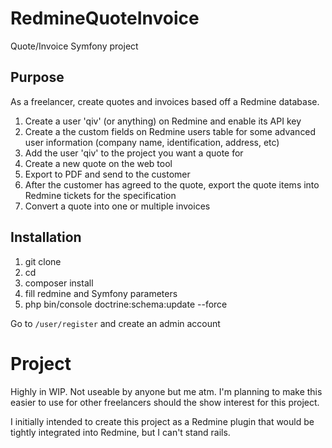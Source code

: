 # RedmineQuoteInvoice
Quote/Invoice Symfony project

## Purpose

As a freelancer, create quotes and invoices based off a Redmine database.

1. Create a user 'qiv' (or anything) on Redmine and enable its API key
1. Create a the custom fields on Redmine users table for some advanced user information (company name, identification, address, etc)
1. Add the user 'qiv' to the project you want a quote for
1. Create a new quote on the web tool
1. Export to PDF and send to the customer
1. After the customer has agreed to the quote, export the quote items into Redmine tickets for the specification
1. Convert a quote into one or multiple invoices

## Installation

1. git clone <repo>
1. cd <folder>
1. composer install
1. fill redmine and Symfony parameters
1. php bin/console doctrine:schema:update --force

Go to `/user/register` and create an admin account

# Project

Highly in WIP. Not useable by anyone but me atm. I'm planning to make this easier to use for other freelancers should the show interest for this project.

I initially intended to create this project as a Redmine plugin that would be tightly integrated into Redmine, but I can't stand rails.

